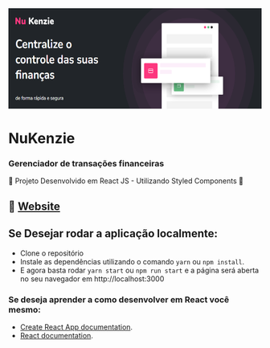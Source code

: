 <img src="./public/cover.png" style="height:200px; width: 100%"/>

# NuKenzie

### Gerenciador de transações financeiras

🚧 Projeto Desenvolvido em React JS - Utilizando Styled Components 🚧

## 📁 [Website](https://antecipa-sim.vercel.app)

## Se Desejar rodar a aplicação localmente:

- Clone o repositório
- Instale as dependências utilizando o comando `yarn` ou `npm install`.
- E agora basta rodar `yarn start` ou `npm run start` e a página será aberta no seu navegador em http://localhost:3000

### Se deseja aprender a como desenvolver em React você mesmo:

- [Create React App documentation](https://facebook.github.io/create-react-app/docs/getting-started).
- [React documentation](https://reactjs.org/).
